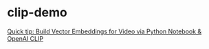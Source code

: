 # clip-demo

[Quick tip: Build Vector Embeddings for Video via Python Notebook & OpenAI CLIP](https://medium.com/@VeryFatBoy/quick-tip-build-vector-embeddings-for-video-via-python-notebook-openai-clip-809e3ce5cd17)
